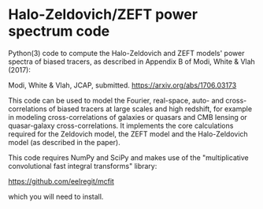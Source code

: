 # Halo-Zeldovich/ZEFT power spectrum code

Python(3) code to compute the Halo-Zeldovich and ZEFT models' power spectra
of biased tracers, as described in Appendix B of Modi, White & Vlah (2017):

Modi, White & Vlah, JCAP, submitted.
https://arxiv.org/abs/1706.03173

This code can be used to model the Fourier, real-space, auto- and
cross-correlations of biased tracers at large scales and high redshift,
for example in modeling cross-correlations of galaxies or quasars
and CMB lensing or quasar-galaxy cross-correlations.  It implements
the core calculations required for the Zeldovich model, the ZEFT model
and the Halo-Zeldovich model (as described in the paper).

This code requires NumPy and SciPy and makes use of the
"multiplicative convolutional fast integral transforms"
library:

https://github.com/eelregit/mcfit

which you will need to install.
